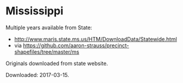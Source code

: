 # Mississippi

Multiple years available from State:

- http://www.maris.state.ms.us/HTM/DownloadData/Statewide.html
- via https://github.com/aaron-strauss/precinct-shapefiles/tree/master/ms

Originals downloaded from state website.

Downloaded: 2017-03-15.